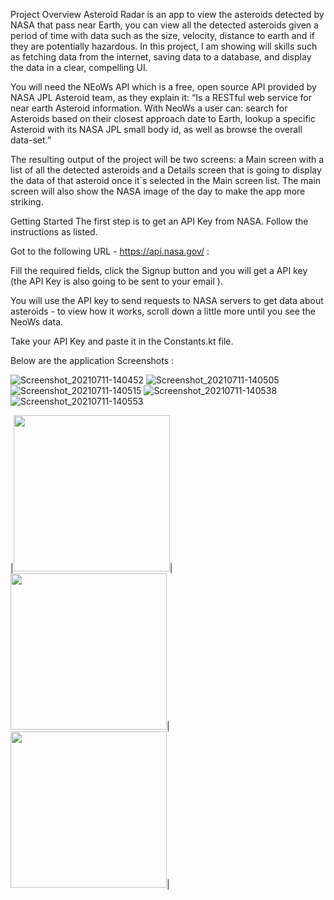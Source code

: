 Project Overview
Asteroid Radar is an app to view the asteroids detected by NASA that pass near Earth, you can view all the detected asteroids given a period of time with data such as the size, velocity, distance to earth and if they are potentially hazardous. In this project, I am showing will skills such as fetching data from the internet, saving data to a database, and display the data in a clear, compelling UI.

You will need the NEoWs API which is a free, open source API provided by NASA JPL Asteroid team, as they explain it: “Is a RESTful web service for near earth Asteroid information. With NeoWs a user can: search for Asteroids based on their closest approach date to Earth, lookup a specific Asteroid with its NASA JPL small body id, as well as browse the overall data-set.”

The resulting output of the project will be two screens: a Main screen with a list of all the detected asteroids and a Details screen that is going to display the data of that asteroid once it´s selected in the Main screen list. The main screen will also show the NASA image of the day to make the app more striking.

Getting Started
The first step is to get an API Key from NASA. Follow the instructions as listed.

Got to the following URL - https://api.nasa.gov/ :

Fill the required fields, click the Signup button and you will get a API key (the API Key is also going to be sent to your email ).

You will use the API key to send requests to NASA servers to get data about asteroids - to view how it works, scroll down a little more until you see the NeoWs data.

Take your API Key and paste it in the Constants.kt file.

Below are the application Screenshots :

![Screenshot_20210711-140452](https://user-images.githubusercontent.com/7738156/125194384-b374fa80-e26e-11eb-8fb7-cade0b0b379a.jpg)
![Screenshot_20210711-140505](https://user-images.githubusercontent.com/7738156/125194464-12d30a80-e26f-11eb-8514-fa5b29723bfa.jpg)
![Screenshot_20210711-140515](https://user-images.githubusercontent.com/7738156/125194470-1797be80-e26f-11eb-9050-430cc53e53d0.jpg)
![Screenshot_20210711-140538](https://user-images.githubusercontent.com/7738156/125194475-19618200-e26f-11eb-8700-c57285e51c96.jpg)
![Screenshot_20210711-140553](https://user-images.githubusercontent.com/7738156/125194481-22eaea00-e26f-11eb-9689-a919230d209d.jpg)

|<img src="https://user-images.githubusercontent.com/7738156/125194384-b374fa80-e26e-11eb-8fb7-cade0b0b379a.jpg" width="250">|<img src="https://user-images.githubusercontent.com/7738156/125194464-12d30a80-e26f-11eb-8514-fa5b29723bfa.jpg" width="250">|<img src="https://user-images.githubusercontent.com/7738156/125194470-1797be80-e26f-11eb-9050-430cc53e53d0.jpg" width="250">|

